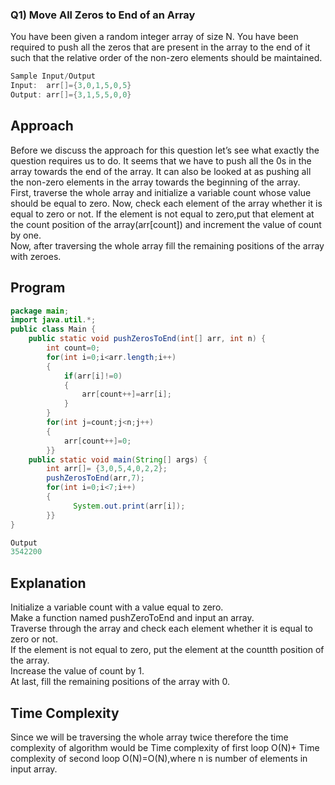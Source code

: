### Q1) Move All Zeros to End of an Array
You have been given a random integer array of size N. You have been required to push all the zeros that are present in the array to the end of it such that the relative order of the non-zero elements should be maintained.
```java
Sample Input/Output
​Input:  arr[]={3,0,1,5,0,5}
Output: arr[]={3,1,5,5,0,0}
```
 ## Approach
 Before we discuss the approach for this question let’s see what exactly the question requires us to do. It seems that we have to push all the 0s in the array towards the end of the array. It can also be looked at as pushing all the non-zero elements in the array towards the beginning of the array.<br>
First, traverse the whole array and initialize a variable count whose value should be equal to zero. Now, check each element of the array whether it is equal to zero or not. If the element is not equal to zero,put that element at the count position of the array(arr[count]) and increment the value of count by one.<br>
Now, after traversing the whole array fill the remaining positions of the array with zeroes.
## Program
```java
package main;
import java.util.*;
public class Main {
	public static void pushZerosToEnd(int[] arr, int n) {
        int count=0;
        for(int i=0;i<arr.length;i++)
        {
            if(arr[i]!=0)
            {
                arr[count++]=arr[i];
            }
        }
        for(int j=count;j<n;j++)
        {
            arr[count++]=0;
        }}
	public static void main(String[] args) {
		int arr[]= {3,0,5,4,0,2,2};
		pushZerosToEnd(arr,7);
		for(int i=0;i<7;i++)
		{
	          System.out.print(arr[i]);
		}}
}
```
```java
Output
3542200
```
## Explanation
Initialize a variable count with a value equal to zero.<br>
Make a function named pushZeroToEnd and input an array.<br>
Traverse through the array and check each element whether it is equal to zero or not.<br>
If the element is not equal to zero, put the element at the countth position of the array.<br>
Increase the value of count by 1.<br>
At last, fill the remaining positions of the array with 0.<br>

## Time Complexity
Since we will be traversing the whole array twice therefore the time complexity of algorithm would be Time complexity of first loop O(N)+ Time complexity of second loop O(N)=O(N),where n is number of elements in input array.

